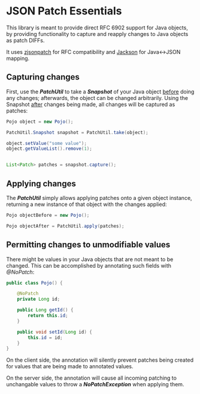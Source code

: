 # JSON Patch Essentials

This library is meant to provide direct RFC 6902 support for Java objects, by providing functionality to capture and reapply changes to Java objects as patch DIFFs.

It uses [zjsonpatch](https://github.com/flipkart-incubator/zjsonpatch) for RFC compatibility and [Jackson](https://github.com/FasterXML/jackson-databind) for Java<->JSON mapping.

## Capturing changes

First, use the **_PatchUtil_** to take a **_Snapshot_** of your Java object <u>before</u> doing any changes; afterwards, the object can be changed arbitrarily. Using the Snapshot <u>after</u> changes being made, all changes will be captured as patches:

```java
Pojo object = new Pojo();

PatchUtil.Snapshot snapshot = PatchUtil.take(object);

object.setValue("some value");
object.getValueList().remove(1);


List<Patch> patches = snapshot.capture();
```

## Applying changes

The **_PatchUtil_** simply allows applying patches onto a given object instance, returning a new instance of that object with the changes applied:

```java
Pojo objectBefore = new Pojo();

Pojo objectAfter = PatchUtil.apply(patches);
```

## Permitting changes to unmodifiable values

There might be values in your Java objects that are not meant to be changed. This can be accomplished by annotating such fields with _@NoPatch_:

```java
public class Pojo() {

    @NoPatch
    private Long id;

    public Long getId() {
        return this.id;
    }

    public void setId(Long id) {
        this.id = id;
    }
}
```

On the client side, the annotation will silently prevent patches being created for values that are being made to annotated values.

On the server side, the annotation will cause all incoming patching to unchangable values to throw a **_NoPatchException_** when applying them.